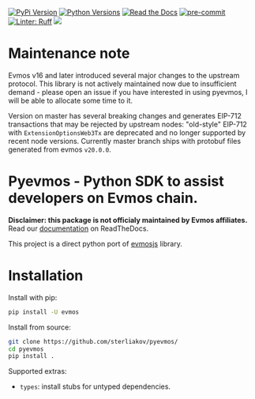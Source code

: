 [![PyPi Version](https://img.shields.io/pypi/v/evmos.svg)](https://pypi.python.org/pypi/evmos/)
[![Python Versions](https://img.shields.io/pypi/pyversions/evmos.svg)](https://pypi.python.org/pypi/evmos/)
[![Read the Docs](https://readthedocs.org/projects/pyevmos/badge/?version=latest)](https://pyevmos.readthedocs.io/en/latest/?badge=latest)
[![pre-commit](https://img.shields.io/badge/pre--commit-enabled-brightgreen?logo=pre-commit&logoColor=white)](https://github.com/pre-commit/pre-commit)
[![Linter: Ruff](https://img.shields.io/badge/Linter-Ruff-brightgreen?style=flat-square)](https://github.com/charliermarsh/ruff)
![](https://github.com/sterliakov/pyevmos/actions/workflows/test.yml/badge.svg)

# Maintenance note

Evmos v16 and later introduced several major changes to the upstream protocol.
This library is not actively maintained now due to insufficient demand - please
open an issue if you have interested in using pyevmos, I will be able to
allocate some time to it.

Version on master has several breaking changes and generates EIP-712
transactions that may be rejected by upstream nodes: "old-style" EIP-712
with `ExtensionOptionsWeb3Tx` are deprecated and no longer supported by recent
node versions. Currently master branch ships with protobuf files generated from
evmos `v20.0.0`.

# Pyevmos - Python SDK to assist developers on Evmos chain.

**Disclaimer: this package is not officialy maintained by Evmos affiliates.**
Read our [documentation](https://pyevmos.readthedocs.io/en/latest/index.html) on ReadTheDocs.

This project is a direct python port of [evmosjs](https://github.com/evmos/evmosjs) library.


# Installation

Install with pip:

```bash
pip install -U evmos
```

Install from source:

```bash
git clone https://github.com/sterliakov/pyevmos/
cd pyevmos
pip install .
```

Supported extras:

- `types`: install stubs for untyped dependencies.
